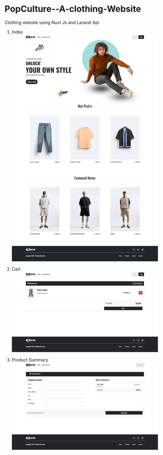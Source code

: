 # PopCulture--A-clothing-Website
Clothing website using Nuxt Js and Laravel Api
1. Index<br>
 ![Index](./Output/Index.png)<br>

2. Cart<br>
 ![Cart](./Output/Cart.png)<br>

3. Product Summary<br>
 ![Summary](./Output/Summary.png)<br>
